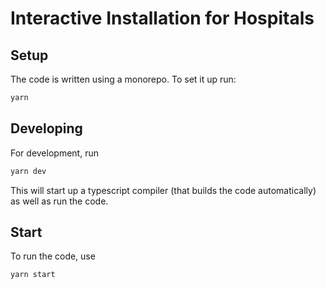 # Interactive Installation for Hospitals

## Setup

The code is written using a monorepo. To set it up run:

```bash
yarn
```

## Developing

For development, run

```bash
yarn dev
```

This will start up a typescript compiler (that builds the code automatically) as well as run the code.

## Start

To run the code, use

```bash
yarn start
```
